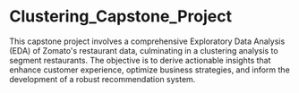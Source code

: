 # Clustering_Capstone_Project
This capstone project involves a comprehensive Exploratory Data Analysis (EDA) of Zomato's restaurant data, culminating in a clustering analysis to segment restaurants. The objective is to derive actionable insights that enhance customer experience, optimize business strategies, and inform the development of a robust recommendation system.
